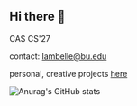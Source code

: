 ## Hi there 👋

 CAS CS'27 
 
 contact: lambelle@bu.edu 
 
 personal, creative projects [here](https://github.com/culubo) 

 ![Anurag's GitHub stats](https://github-readme-stats.vercel.app/api?username=ithlambelle&show_icons=true&theme=transparent)
